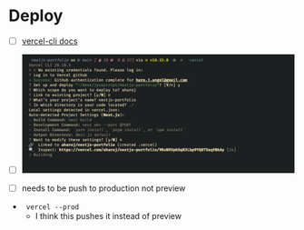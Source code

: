 # Deploy
- [ ] [vercel-cli docs](https://vercel.com/docs/cli)
- [ ] ![](../../../z/aharo24%202023-04-01%20at%201.23.21%20AM.png)
- [ ] needs to be push to production not preview 


- ` vercel --prod`
	- I think this pushes it instead of preview

